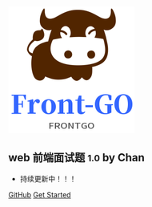 ![logo](_media/logo.png)

## web 前端面试题 <small>1.0</small> by Chan

- 持续更新中！！！

[GitHub](https://clemenchan.github.io/web-docs-chan/#/)
[Get Started](#前端基础与技术交叉)
